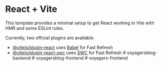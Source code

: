 # React + Vite

This template provides a minimal setup to get React working in Vite with HMR and some ESLint rules.

Currently, two official plugins are available:

- [@vitejs/plugin-react](https://github.com/vitejs/vite-plugin-react/blob/main/packages/plugin-react/README.md) uses [Babel](https://babeljs.io/) for Fast Refresh
- [@vitejs/plugin-react-swc](https://github.com/vitejs/vite-plugin-react-swc) uses [SWC](https://swc.rs/) for Fast Refresh
#   v o y a g e r s b l o g - b a c k e n d  
 #   v o y a g e r s b l o g - f r o n t e n d  
 #   v o y a g e r s - f r o n t e n d  
 